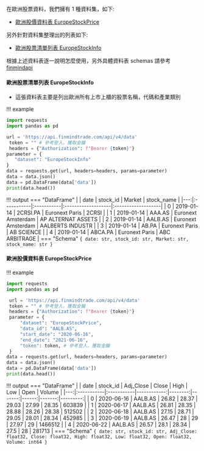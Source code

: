 在歐洲股票資料，我們擁有 1 種資料集，如下:

- [歐洲股價資料表 EuropeStockPrice](https://finmind.github.io/tutor/EuropeMarket/Technical/#europestockprice)

另外針對資料集整理出的列表如下:

- [歐洲股票清單列表 EuropeStockInfo](https://finmind.github.io/tutor/EuropeMarket/Technical/#europestockinfo)

根據上述資料表逐一說明怎麼使用，另外具體資料表 schemas 請參考 [finmindapi](http://api.finmindtrade.com/docs#/default/method_api_v3_data_get)

#### 歐洲股票清單列表 EuropeStockInfo

- 這張資料表主要是列出歐洲所有上市上櫃的股票名稱，代碼和產業類別

!!! example
   ```python
   import requests
   import pandas as pd

   url = 'https://api.finmindtrade.com/api/v4/data'
    token = "" # 參考登入，獲取金鑰
    headers = {"Authorization": f"Bearer {token}"}
   parameter = {
      "dataset": "EuropeStockInfo"
   }
   data = requests.get(url, headers=headers, params=parameter)
   data = data.json()
   data = pd.DataFrame(data['data'])
   print(data.head())
   ```
!!! output
    === "DataFrame"
         |    | date       | stock_id   | Market             | stock_name         |
         |---:|:-----------|:-----------|:-------------------|:-------------------|
         |  0 | 2019-01-14 | 2CRSI.PA   | Euronext Paris     | 2CRSI              |
         |  1 | 2019-01-14 | AAA.AS     | Euronext Amsterdam | AP ALTERNAT ASSETS |
         |  2 | 2019-01-14 | AALB.AS    | Euronext Amsterdam | AALBERTS INDUSTR   |
         |  3 | 2019-01-14 | AB.PA      | Euronext Paris     | AB SCIENCE         |
         |  4 | 2019-01-14 | ABCA.PA    | Euronext Paris     | ABC ARBITRAGE      |
    === "Schema"
        ```
        {
            date: str,
            stock_id: str,
            Market: str,
            stock_name: str
        }
        ```

#### 歐洲股價資料表 EuropeStockPrice

!!! example
   ```python
   import requests
   import pandas as pd

    url = 'https://api.finmindtrade.com/api/v4/data'
    token = "" # 參考登入，獲取金鑰
    headers = {"Authorization": f"Bearer {token}"}
    parameter = {
        "dataset": "EuropeStockPrice",
        "data_id": "AALB.AS",
        "start_date": "2020-06-16",
        "end_date": "2021-06-16",
        "token": token, # 參考登入，獲取金鑰
    }
   data = requests.get(url, headers=headers, params=parameter)
   data = data.json()
   data = pd.DataFrame(data['data'])
   print(data.head())
   ```
!!! output
    === "DataFrame"
         |    | date       | stock_id   |   Adj_Close |   Close |   High |   Low |   Open |   Volume |
         |---:|:-----------|:-----------|------------:|--------:|-------:|------:|-------:|---------:|
         |  0 | 2020-06-16 | AALB.AS    |       26.82 |   28.37 |  29.03 | 27.99 |  28.35 |   603839 |
         |  1 | 2020-06-17 | AALB.AS    |       26.81 |   28.35 |  28.88 | 28.26 |  28.38 |   512502 |
         |  2 | 2020-06-18 | AALB.AS    |       27.15 |   28.71 |  29.05 | 28.01 |  28.34 |   452985 |
         |  3 | 2020-06-19 | AALB.AS    |       26.47 |   28    |  29    | 27.97 |  29    |  1466512 |
         |  4 | 2020-06-22 | AALB.AS    |       26.57 |   28.1  |  28.34 | 27.5  |  28    |   281713 |
    === "Schema"
        ```
        {
            date: str,
            stock_id: str,
            Adj_Close: float32,
            Close: float32,
            High: float32,
            Low: float32,
            Open: float32,
            Volume: int64
        }
        ```